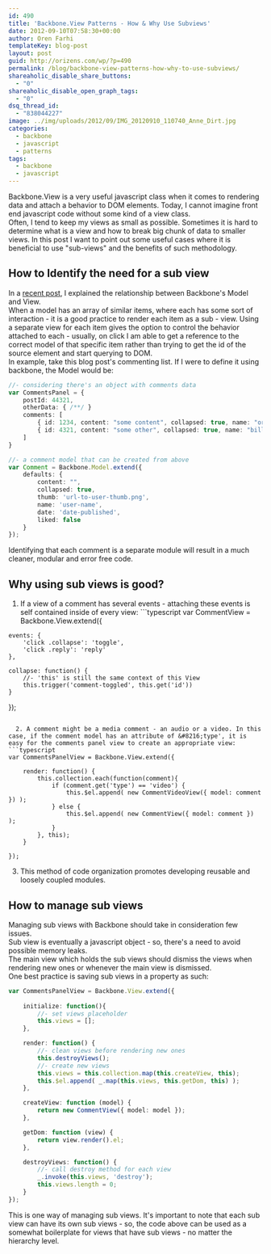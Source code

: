 ```yaml
---
id: 490
title: 'Backbone.View Patterns - How & Why Use Subviews'
date: 2012-09-10T07:58:30+00:00
author: Oren Farhi 
templateKey: blog-post
layout: post
guid: http://orizens.com/wp/?p=490
permalink: /blog/backbone-view-patterns-how-why-to-use-subviews/
shareaholic_disable_share_buttons:
  - "0"
shareaholic_disable_open_graph_tags:
  - "0"
dsq_thread_id:
  - "838044227"
image: ../img/uploads/2012/09/IMG_20120910_110740_Anne_Dirt.jpg
categories:
  - backbone
  - javascript
  - patterns
tags:
  - backbone
  - javascript
---
```

Backbone.View is a very useful javascript class when it comes to rendering data and attach a behavior to DOM elements. Today, I cannot imagine front end javascript code without some kind of a view class.   
Often, I tend to keep my views as small as possible. Sometimes it is hard to determine what is a view and how to break big chunk of data to smaller views. In this post I want to point out some useful cases where it is beneficial to use "sub-views" and the benefits of such methodology.<!--more-->

<!--RndAds-->

## How to Identify the need for a sub view

In a <a title="Backbone.View Patterns – The Relationship with “Model”" href="http://orizens.com/wp/blog/backbone-view-patterns-the-relationship-with-model/" target="_blank">recent post</a>, I explained the relationship between Backbone's Model and View.   
When a model has an array of similar items, where each has some sort of interaction - it is a good practice to render each item as a sub - view. Using a separate view for each item gives the option to control the behavior attached to each - usually, on click I am able to get a reference to the correct model of that specific item rather than trying to get the id of the source element and start querying to DOM.   
In example, take this blog post's commenting list. If I were to define it using backbone, the Model would be:

```typescript
//- considering there's an object with comments data
var CommentsPanel = {
	postId: 44321,
	otherData: { /**/ }
	comments: [
		{ id: 1234, content: "some content", collapsed: true, name: "oren" }
		{ id: 4321, content: "some other", collapsed: true, name: "bill" }
	]
}

//- a comment model that can be created from above
var Comment = Backbone.Model.extend({
	defaults: {
		content: "",
		collapsed: true,
		thumb: 'url-to-user-thumb.png',
		name: 'user-name',
		date: 'date-published',
		liked: false
	}
});
```

Identifying that each comment is a separate module will result in a much cleaner, modular and error free code.

## Why using sub views is good?

  1. If a view of a comment has several events - attaching these events is self contained inside of every view: ```typescript
var CommentView = Backbone.View.extend({
	
	events: {
		'click .collapse': 'toggle',
		'click .reply': 'reply'
	},

	collapse: function() {
		//- 'this' is still the same context of this View
		this.trigger('comment-toggled', this.get('id'))
	}

});

```

  2. A comment might be a media comment - an audio or a video. In this case, if the comment model has an attribute of &#8216;type', it is easy for the comments panel view to create an appropriate view: ```typescript
var CommentsPanelView = Backbone.View.extend({
	
	render: function() {
		this.collection.each(function(comment){
			if (comment.get('type') == 'video') {
				this.$el.append( new CommentVideoView({ model: comment }) );
			} else {
				this.$el.append( new CommentView({ model: comment }) );
			}
		}, this);
	}

});

```

  3. This method of code organization promotes developing reusable and loosely coupled modules.

## How to manage sub views

Managing sub views with Backbone should take in consideration few issues.   
Sub view is eventually a javascript object - so, there's a need to avoid possible memory leaks.   
The main view which holds the sub views should dismiss the views when rendering new ones or whenever the main view is dismissed.   
One best practice is saving sub views in a property as such:

```typescript
var CommentsPanelView = Backbone.View.extend({
	
	initialize: function(){
		//- set views placeholder
		this.views = [];
	},

	render: function() {
		//- clean views before rendering new ones
		this.destroyViews();
		//- create new views
		this.views = this.collection.map(this.createView, this);
		this.$el.append( _.map(this.views, this.getDom, this) );
	},

	createView: function (model) {
		return new CommentView({ model: model });
	}, 

	getDom: function (view) {
		return view.render().el;
	}, 

	destroyViews: function() {
		//- call destroy method for each view
		_.invoke(this.views, 'destroy');
		this.views.length = 0;
	}
});

```

<!--RndAds-->

This is one way of managing sub views. It's important to note that each sub view can have its own sub views - so, the code above can be used as a somewhat boilerplate for views that have sub views - no matter the hierarchy level.

<!--RndAds-->